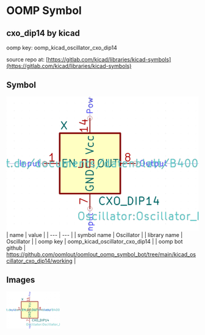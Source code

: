 # OOMP Symbol  
## cxo_dip14  by kicad  
  
oomp key: oomp_kicad_oscillator_cxo_dip14  
  
source repo at: [https://gitlab.com/kicad/libraries/kicad-symbols](https://gitlab.com/kicad/libraries/kicad-symbols)  
## Symbol  
  
[![working.png](working_600.png)](working.png)  
| name | value | 
| --- | --- | 
| symbol name | Oscillator | 
| library name | Oscillator | 
| oomp key | oomp_kicad_oscillator_cxo_dip14 | 
| oomp bot github | https://github.com/oomlout/oomlout_oomp_symbol_bot/tree/main/kicad_oscillator_cxo_dip14/working | 
## Images  
  
[![working.png](working_140.png)](working.png)  
